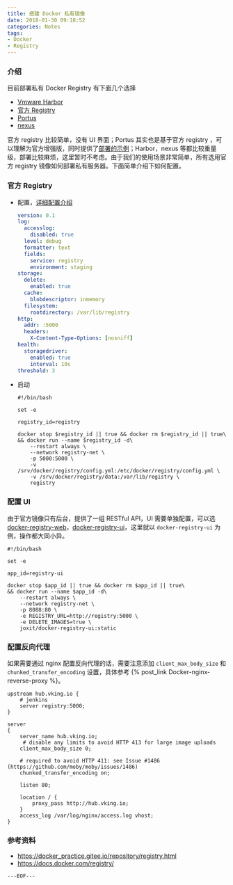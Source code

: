 ```yaml
---
title: 搭建 Docker 私有镜像
date: 2018-01-30 09:18:52
categories: Notes
tags:
- Docker
- Registry
---
```

### 介绍

目前部署私有 Docker Registry 有下面几个选择

- [Vmware Harbor](https://github.com/vmware/harbor)
- [官方 Registry ](https://docs.docker.com/registry/)
- [Portus](http://port.us.org/)
- [nexus](https://www.sonatype.com/nexus-repository-oss)

官方 registry 比较简单，没有 UI 界面；Portus 其实也是基于官方 registry ，可以理解为官方增强版，同时提供了[部署的示例](https://github.com/SUSE/Portus/tree/master/examples)；Harbor，nexus 等都比较重量级，部署比较麻烦，这里暂时不考虑。由于我们的使用场景非常简单，所有选用官方 registry 镜像如何部署私有服务器。下面简单介绍下如何配置。

<!-- more -->

### 官方 Registry

- 配置，[详细配置介绍](https://docs.docker.com/registry/configuration/#list-of-configuration-options)
  ```yml
  version: 0.1
  log:
    accesslog:
      disabled: true
    level: debug
    formatter: text
    fields:
      service: registry
      environment: staging
  storage:
    delete:
      enabled: true
    cache:
      blobdescriptor: inmemory
    filesystem:
      rootdirectory: /var/lib/registry
  http:
    addr: :5000
    headers:
      X-Content-Type-Options: [nosniff]
  health:
    storagedriver:
      enabled: true
      interval: 10s
  threshold: 3
  ```
- 启动

  ``` shell
  #!/bin/bash

  set -e

  registry_id=registry

  docker stop $registry_id || true && docker rm $registry_id || true\
  && docker run --name $registry_id -d\
      --restart always \
      --network registry-net \
      -p 5000:5000 \
      -v /srv/docker/registry/config.yml:/etc/docker/registry/config.yml \
      -v /srv/docker/registry/data:/var/lib/registry \
      registry

  ```

### 配置 UI 

由于官方镜像只有后台，提供了一组 RESTful API，UI 需要单独配置，可以选 [docker-registry-web](https://github.com/mkuchin/docker-registry-web)，[docker-registry-ui](https://github.com/Joxit/docker-registry-ui)，这里就以 `docker-registry-ui` 为例，操作都大同小异。

  ```shell
  #!/bin/bash

  set -e

  app_id=registry-ui

  docker stop $app_id || true && docker rm $app_id || true\
  && docker run --name $app_id -d\
      --restart always \
      --network registry-net \
      -p 8088:80 \
      -e REGISTRY_URL=http://registry:5000 \
      -e DELETE_IMAGES=true \
      joxit/docker-registry-ui:static
  ```
### 配置反向代理

如果需要通过 nginx 配置反向代理的话，需要注意添加 `client_max_body_size` 和 `chunked_transfer_encoding` 设置，具体参考 {% post_link Docker-nginx-reverse-proxy %}。

```nginx
upstream hub.vking.io {
    # jenkins
    server registry:5000;
}

server
{
    server_name hub.vking.io;
     # disable any limits to avoid HTTP 413 for large image uploads
    client_max_body_size 0;

    # required to avoid HTTP 411: see Issue #1486 (https://github.com/moby/moby/issues/1486)
    chunked_transfer_encoding on;
    
    listen 80;
   
    location / {
        proxy_pass http://hub.vking.io;
    }
    access_log /var/log/nginx/access.log vhost;
}
```


### 参考资料
- https://docker_practice.gitee.io/repository/registry.html
- https://docs.docker.com/registry/

`---EOF---`

